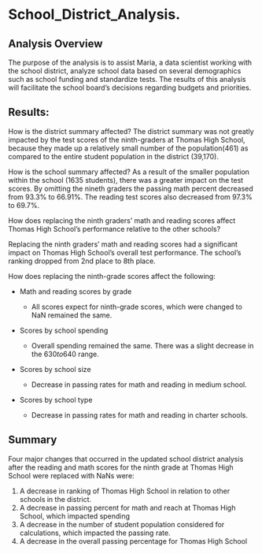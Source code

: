 # School_District_Analysis.
## Analysis Overview
The purpose of the analysis is to assist Maria, a data scientist working with the school district, analyze school data based on several demographics such as school funding and standardize tests. The results of this analysis will facilitate the school board’s decisions regarding budgets and priorities. 

## Results:
How is the district summary affected? 
The district summary was not greatly impacted by the test scores of the ninth-graders at Thomas High School, because they made up a relatively small number of the population(461) as compared to the entire student population in the district (39,170).

How is the school summary affected?
As a result of the smaller population within the school (1635 students), there was a greater impact on the test scores. By omitting the nineth graders the passing math percent decreased from 93.3% to 66.91%. The reading test scores also decreased from 97.3% to 69.7%.

How does replacing the ninth graders’ math and reading scores affect Thomas High School’s performance relative to the other schools?

Replacing the ninth graders’ math and reading scores had a significant impact on Thomas High School’s overall test performance. The school’s ranking dropped from 2nd place to 8th place.

How does replacing the ninth-grade scores affect the following:

  * Math and reading scores by grade

      * All scores expect for ninth-grade scores, which were changed to NaN remained the same. 
      
  * Scores by school spending

      * Overall spending remained the same. There was a slight decrease in the $630 to$640 range. 
  
  * Scores by school size

      * Decrease in passing rates for math and reading in medium school.
  
  * Scores by school type

      * Decrease in passing rates for math and reading in charter schools.

## Summary
Four major changes that occurred in the updated school district analysis after the reading and math scores for the ninth grade at Thomas High School were replaced with NaNs were:
1.	A decrease in ranking of Thomas High School in relation to other schools in the district.
2.	A decrease in passing percent for math and reach at Thomas High School, which impacted spending 
3.	A decrease in the number of student population considered for calculations, which impacted the passing rate. 
4.	A decrease in the overall passing percentage for Thomas High School

